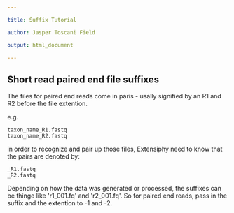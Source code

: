 ```yaml
---

title: Suffix Tutorial

author: Jasper Toscani Field

output: html_document

---
```


## Short read paired end file suffixes

The files for paired end reads come in paris - usally signified by an R1 and R2 before the file extention.

e.g.

```
taxon_name_R1.fastq
taxon_name_R2.fastq
```
in order to recognize and pair up those files, Extensiphy need to know that the pairs are denoted by:

```
_R1.fastq
_R2.fastq
```

Depending on how the data was generated or processed, the suffixes can be thinge like 'r1_001.fq' and 'r2_001.fq'.
So for paired end reads, pass in the suffix and the extention to -1 and -2.


